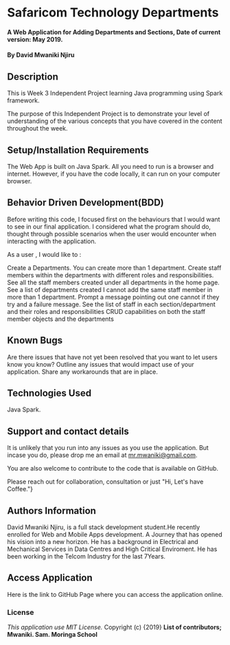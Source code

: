 # Safaricom Technology Departments
#### A Web Application for Adding Departments and Sections, Date of current version: May 2019.
#### By **David Mwaniki Njiru**
## Description
This is Week 3 Independent Project learning Java programming using Spark framework.

The purpose of this Independent Project is to demonstrate your level of understanding of the various concepts that you have covered in the content throughout the week.

## Setup/Installation Requirements
The Web App is built on Java Spark. All you need to run is a browser and internet. However, if you have the code locally, it can run on your computer browser.

## Behavior Driven Development(BDD)
Before writing this code, I focused first on the behaviours that I would want to see in our final application. I considered what the program should do, thought through possible scenarios when the user would encounter when interacting with the application.

As a user , I would like to :

Create a Departments. You can create more than 1 department.
Create staff members within the departments with different roles and responsibilities.
See all the staff members created under all departments in the home page.
See a list of departments created
I cannot add the same staff member in more than 1 department. Prompt a message pointing out one cannot if they try and a failure message.
See the list of staff in each section/department and their roles and responsibilities
CRUD capabilities on both the staff member objects and the departments

## Known Bugs
Are there issues that have not yet been resolved that you want to let users know you know? Outline any issues that would impact use of your application. Share any workarounds that are in place.

## Technologies Used
Java Spark.

## Support and contact details
It is unlikely that you run into any issues as you use the application. But incase you do, please drop me an email at mr.mwaniki@gmail.com.

You are also welcome to contribute to the code that is available on GitHub.

Please reach out for collaboration, consultation or just "Hi, Let's have Coffee."}

## Authors Information
David Mwaniki Njiru, is a full stack development student.He recently enrolled for Web and Mobile Apps development. A Journey that has opened his vision into a new horizon. He has a background in Electrical and Mechanical Services in Data Centres and High Critical Enviroment. He has been working in the Telcom Industry for the last 7Years.

## Access Application
Here is the link to GitHub Page where you can access the application online.


### License
*This application use MIT License.*
Copyright (c) {2019} **List of contributors; Mwaniki. Sam. Moringa School**